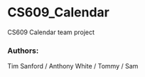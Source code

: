 # CS609_Calendar
CS609 Calendar team project
### Authors:
Tim Sanford
/ Anthony White
/ Tommy
/ Sam
